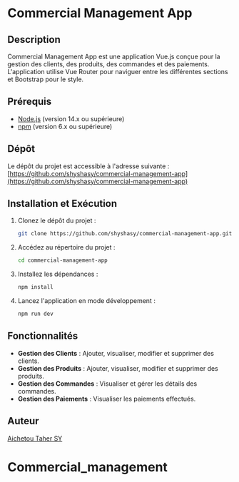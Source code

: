 # Commercial Management App

## Description

Commercial Management App est une application Vue.js conçue pour la gestion des clients, des produits, des commandes et des paiements. L'application utilise Vue Router pour naviguer entre les différentes sections et Bootstrap pour le style.

## Prérequis

- [Node.js](https://nodejs.org/fr) (version 14.x ou supérieure)
- [npm](https://www.npmjs.com/) (version 6.x ou supérieure)

## Dépôt

Le dépôt du projet est accessible à l'adresse suivante :  
[https://github.com/shyshasy/commercial-management-app](https://github.com/shyshasy/commercial-management-app)

## Installation et Exécution

1. Clonez le dépôt du projet :

    ```bash
    git clone https://github.com/shyshasy/commercial-management-app.git
    ```

2. Accédez au répertoire du projet :

    ```bash
    cd commercial-management-app
    ```

3. Installez les dépendances :

    ```bash
    npm install
    ```

4. Lancez l'application en mode développement :

    ```bash
    npm run dev
    ```

## Fonctionnalités

- **Gestion des Clients** : Ajouter, visualiser, modifier et supprimer des clients.
- **Gestion des Produits** : Ajouter, visualiser, modifier et supprimer des produits.
- **Gestion des Commandes** : Visualiser et gérer les détails des commandes.
- **Gestion des Paiements** : Visualiser les paiements effectués.

## Auteur

[Aichetou Taher SY](https://github.com/shyshasy)
# Commercial_management
